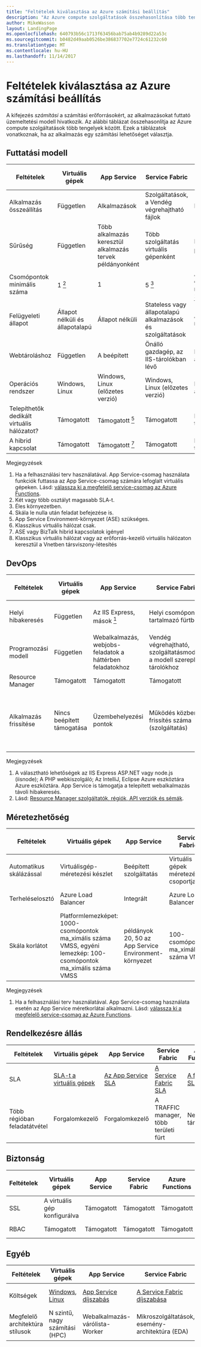 ```yaml
---
title: "Feltételek kiválasztása az Azure számítási beállítás"
description: "Az Azure compute szolgáltatások összehasonlítása több tengely mentén."
author: MikeWasson
layout: LandingPage
ms.openlocfilehash: 640793b56c1713f63456bab75ab4b9289d22a53c
ms.sourcegitcommit: b0482d49aab0526be386837702e7724c61232c60
ms.translationtype: MT
ms.contentlocale: hu-HU
ms.lasthandoff: 11/14/2017
---
```

# <a name="criteria-for-choosing-an-azure-compute-option"></a>Feltételek kiválasztása az Azure számítási beállítás

A kifejezés *számítási* a számítási erőforrásokért, az alkalmazásokat futtató üzemeltetési modell hivatkozik. Az alábbi táblázat összehasonlítja az Azure compute szolgáltatások több tengelyek között. Ezek a táblázatok vonatkoznak, ha az alkalmazás egy számítási lehetőséget választja.

## <a name="hosting-model"></a>Futtatási modell

| Feltételek | Virtuális gépek | App Service | Service Fabric | Azure Functions | Azure Container Service | Cloud Services | Azure Batch |
|----------|-----------------|-------------|----------------|-----------------|-------------------------|----------------|-------------|
| Alkalmazás összeállítás | Független | Alkalmazások | Szolgáltatások, a Vendég végrehajtható fájlok | Functions | Tárolók | Szerepkörök | Ütemezett feladatok  |
| Sűrűség | Független | Több alkalmazás keresztül alkalmazás tervek példányonként | Több szolgáltatás virtuális gépenként | Nincs kijelölt példány <a href="#note1"> <sup>1</sup></a> | Több tároló virtuális gépenként | Egy szerepkör példánya virtuális gépenként | Több alkalmazás, virtuális gépenként |
| Csomópontok minimális száma | 1 <a href="#note2"><sup>2</sup></a>  | 1 | 5 <a href="#note3"><sup>3</sup></a> | A csomópontok nem dedikált <a href="#note1"> <sup>1</sup></a> | 3 | 2 | 1 <a href="#note4"><sup>4</sup></a> |
| Felügyeleti állapot | Állapot nélküli és állapotalapú | Állapot nélküli | Stateless vagy állapotalapú alkalmazások és szolgáltatások | Állapot nélküli | Állapot nélküli és állapotalapú | Állapot nélküli | Állapot nélküli |
| Webtároláshoz | Független | A beépített | Önálló gazdagép, az IIS-tárolókban lévő | Nem alkalmazható | Független | Beépített (IIS) | Nem |
| Operációs rendszer | Windows, Linux | Windows, Linux (előzetes verzió)  | Windows, Linux (előzetes verzió) | Nem alkalmazható | Windows, Linux | Windows | Windows, Linux |
| Telepíthetők dedikált virtuális hálózatot? | Támogatott | Támogatott <a href="#note5"> <sup>5</sup></a> | Támogatott | Nem támogatott | Támogatott | Támogatott <a href="#note6"> <sup>6</sup></a> | Támogatott |
| A hibrid kapcsolat | Támogatott | Támogatott <a href="#note1"> <sup>7</sup></a>  | Támogatott | Nem támogatott | Támogatott | Támogatott <a href="#note8"> <sup>8</sup></a> | Támogatott |

Megjegyzések

1. <span id="note1">Ha a felhasználási terv használatával. App Service-csomag használata funkciók futtassa az App Service-csomag számára lefoglalt virtuális gépeken. Lásd: [válassza ki a megfelelő service-csomag az Azure Functions][function-plans].</a>
2. <span id="note2">Két vagy több osztályt magasabb SLA-t.</a>
3. <span id="note3">Éles környezetben.</a>
4. <span id="note4">Skála le nulla után feladat befejezése is.</a>
5. <span id="note5">App Service Environment-környezet (ASE) szükséges.</a>
6. <span id="note6">Klasszikus virtuális hálózat csak.</a>
7. <span id="note7">ASE vagy BizTalk hibrid kapcsolatok igényel</a>
8. <span id="note8">Klasszikus virtuális hálózat vagy az erőforrás-kezelő virtuális hálózaton keresztül a Vnetben társviszony-létesítés</a>

## <a name="devops"></a>DevOps

| Feltételek | Virtuális gépek | App Service | Service Fabric | Azure Functions | Azure Container Service | Cloud Services | Azure Batch |
|----------|-----------------|-------------|----------------|-----------------|-------------------------|----------------|-------------|
| Helyi hibakeresés | Független | Az IIS Express, mások <a href="#note1b"> <sup>1</sup></a> | Helyi csomópontot tartalmazó fürtben | Az Azure Functions parancssori felület | Helyi tároló futásidejű | Helyi emulátor | Nem támogatott |
| Programozási modell | Független | Webalkalmazás, webjobs-feladatok a háttérben feladatokhoz | Vendég végrehajtható, szolgáltatásmodellt, a modell szereplő tárolókhoz | Az eseményindítók funkciók | Független | Webes szerepkör, a feldolgozói szerepkör | Parancssori alkalmazás |
| Resource Manager | Támogatott | Támogatott | Támogatott | Támogatott | Támogatott | Korlátozott <a href="#note2b"> <sup>2</sup></a> | Támogatott |  
| Alkalmazás frissítése | Nincs beépített támogatása | Üzembehelyezési pontok | Működés közbeni frissítés száma (szolgáltatás) | Nincs beépített támogatása | Az orchestrator függ. A legtöbb támogatja a működés közbeni frissítések | Virtuális IP-címcsere vagy a működés közbeni frissítés | Nem alkalmazható |

Megjegyzések

1. <span id="note1b">A választható lehetőségek az IIS Express ASP.NET vagy node.js (iisnode); A PHP webkiszolgáló; Az IntelliJ, Eclipse Azure eszköztára Azure eszköztára. App Service is támogatja a telepített webalkalmazás távoli hibakeresés.</a>
2. <span id="note2b">Lásd: [Resource Manager szolgáltatók, régiók, API verziók és sémák][resource-manager-supported-services]. 


## <a name="scalability"></a>Méretezhetőség

| Feltételek | Virtuális gépek | App Service | Service Fabric | Azure Functions | Azure Container Service | Cloud Services | Azure Batch |
|----------|-----------------|-------------|----------------|-----------------|-------------------------|----------------|-------------|
| Automatikus skálázással | Virtuálisgép-méretezési készlet | Beépített szolgáltatás | Virtuális gépek méretezési csoportjai | Beépített szolgáltatás | Nem támogatott | Beépített szolgáltatás | N/A |
| Terheléselosztó | Azure Load Balancer | Integrált | Azure Load Balancer | Integrált | Azure Load Balancer | Integrált | Azure Load Balancer |
| Skála korlátot | Platformlemezképet: 1000-csomópontok ma_ximális száma VMSS, egyéni lemezkép: 100-csomópontok ma_ximális száma VMSS | példányok 20, 50 az App Service Environment-környezet | 100-csomópontok ma_ximális száma VMSS | Végtelen <a href="#note1c"> <sup>1</sup></a> | 100 | Nem meghatározott korláttal, 200 maximális ajánlott | Alapértelmezés szerint 20 core korlátot. Lépjen kapcsolatba az ügyfélszolgálat növekedést. |

Megjegyzések

1. <span id="note1c">Ha a felhasználási terv használatával. App Service-csomag használata esetén az App Service méretkorlátai alkalmazni. Lásd: [válassza ki a megfelelő service-csomag az Azure Functions][function-plans].</a>

## <a name="availability"></a>Rendelkezésre állás

| Feltételek | Virtuális gépek | App Service | Service Fabric | Azure Functions | Azure Container Service | Cloud Services | Azure Batch |
|----------|-----------------|-------------|----------------|-----------------|-------------------------|----------------|-------------|
| SLA | [SLA-t a virtuális gépek][sla-vm] | [Az App Service SLA][sla-app-service] | [A Service Fabric SLA][sla-sf] | [A funkciók SLA][sla-functions] | [Az Azure Tárolószolgáltatás SLA][sla-acs] | [SLA-t, a Cloud Services csomag][sla-cloud-service] | [Az Azure Batch SLA][sla-batch] |
| Több régióban feladatátvétel | Forgalomkezelő | Forgalomkezelő | A TRAFFIC manager, több területi fürt | Nem támogatott  | Forgalomkezelő | Forgalomkezelő | Nem támogatott |

## <a name="security"></a>Biztonság

| Feltételek | Virtuális gépek | App Service | Service Fabric | Azure Functions | Azure Container Service | Cloud Services | Azure Batch |
|----------|-----------------|-------------|----------------|-----------------|-------------------------|----------------|-------------|
| SSL | A virtuális gép konfigurálva | Támogatott | Támogatott  | Támogatott | A virtuális gép konfigurálva | Támogatott | Támogatott |
| RBAC | Támogatott | Támogatott | Támogatott | Támogatott | Támogatott | Nem támogatott | Támogatott |

## <a name="other"></a>Egyéb

| Feltételek | Virtuális gépek | App Service | Service Fabric | Azure Functions | Azure Container Service | Cloud Services | Azure Batch |
|----------|-----------------|-------------|----------------|-----------------|-------------------------|----------------|-------------|
| Költségek | [Windows][cost-windows-vm], [Linux][cost-linux-vm] | [App Service díjszabás][cost-app-service] | [A Service Fabric díjszabása][cost-service-fabric] | [Az Azure Functions díjszabási][cost-functions] | [Azure Tárolószolgáltatás díjszabása][cost-acs] | [Cloud Services díjszabása][cost-cloud-services] | [Azure Batch díjszabása][cost-batch]
| Megfelelő architektúra stílusok | N szintű, nagy számítási (HPC) | Webalkalmazás-várólista-Worker | Mikroszolgáltatások, esemény-architektúra (EDA) | Mikroszolgáltatások, EDA | Mikroszolgáltatások, EDA | Webalkalmazás-várólista-Worker | Big Compute |

[cost-linux-vm]: https://azure.microsoft.com/pricing/details/virtual-machines/linux/
[cost-windows-vm]: https://azure.microsoft.com/pricing/details/virtual-machines/windows/
[cost-app-service]: https://azure.microsoft.com/pricing/details/app-service/
[cost-service-fabric]: https://azure.microsoft.com/pricing/details/service-fabric/
[cost-functions]: https://azure.microsoft.com/pricing/details/functions/
[cost-acs]: https://azure.microsoft.com/pricing/details/container-service/
[cost-cloud-services]: https://azure.microsoft.com/pricing/details/cloud-services/
[cost-batch]: https://azure.microsoft.com/pricing/details/batch/

[function-plans]: /azure/azure-functions/functions-scale
[sla-acs]: https://azure.microsoft.com/support/legal/sla/container-service/
[sla-app-service]: https://azure.microsoft.com/support/legal/sla/app-service/
[sla-batch]: https://azure.microsoft.com/support/legal/sla/batch/
[sla-cloud-service]: https://azure.microsoft.com/support/legal/sla/cloud-services/
[sla-functions]: https://azure.microsoft.com/support/legal/sla/functions/
[sla-sf]: https://azure.microsoft.com/support/legal/sla/service-fabric/
[sla-vm]: https://azure.microsoft.com/support/legal/sla/virtual-machines/

[resource-manager-supported-services]: /azure/azure-resource-manager/resource-manager-supported-services